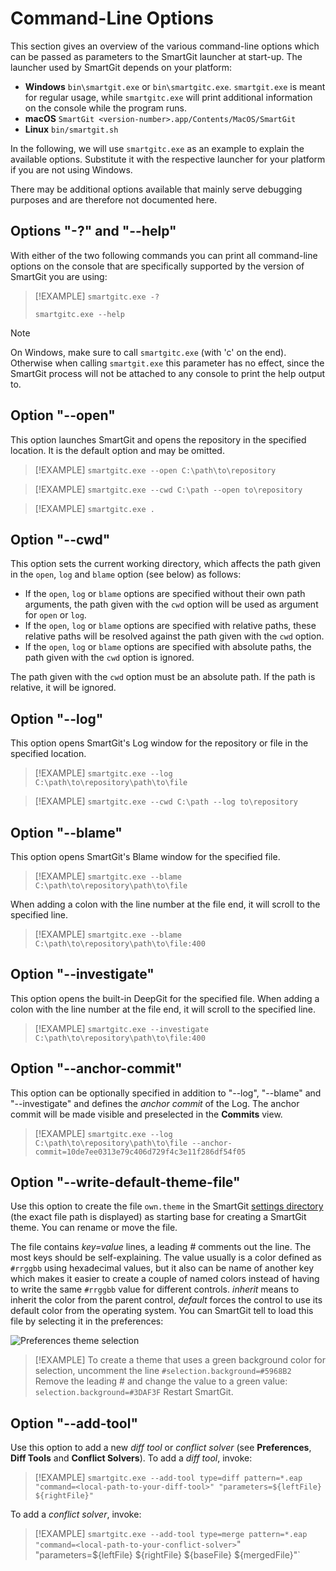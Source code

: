 # Command-Line Options

This section gives an overview of the various command-line options which can be passed as parameters to the SmartGit launcher at start-up.
The launcher used by SmartGit depends on your platform:

- **Windows** `bin\smartgit.exe` or `bin\smartgitc.exe`.
  `smartgit.exe` is meant for regular usage, while `smartgitc.exe` will print additional information on the console while the program runs.
- **macOS** `SmartGit <version-number>.app/Contents/MacOS/SmartGit`
- **Linux** `bin/smartgit.sh`

In the following, we will use `smartgitc.exe` as an example to explain the available options.
Substitute it with the respective launcher for your platform if you are not using Windows.

There may be additional options available that mainly serve debugging purposes and are therefore not documented here.

## Options "-?" and "--help"

With either of the two following commands you can print all command-line options on the console that are specifically supported by the version of SmartGit you are using:

> [!EXAMPLE]
> `smartgitc.exe -?`
>
> `smartgitc.exe --help`

> [!NOTE]
> On Windows, make sure to call `smartgitc.exe` (with 'c' on the end).
> Otherwise when calling `smartgit.exe` this parameter has no effect,
> since the SmartGit process will not be attached to any console to print the help output to.

## Option "--open"

This option launches SmartGit and opens the repository in the specified location.
It is the default option and may be omitted.

> [!EXAMPLE]
> `smartgitc.exe --open C:\path\to\repository`

> [!EXAMPLE]
> `smartgitc.exe --cwd C:\path --open to\repository`

> [!EXAMPLE]
> `smartgitc.exe .`

## Option "--cwd"

This option sets the current working directory, which affects the path given in the `open`, `log` and `blame` option (see below) as follows:

- If the `open`, `log` or `blame` options are specified without their own path arguments, the path given with the `cwd` option will be used as argument for `open` or `log`.
- If the `open`, `log` or `blame` options are specified with relative paths, these relative paths will be resolved against the path given with the `cwd` option.
- If the `open`, `log` or `blame` options are specified with absolute paths, the path given with the `cwd` option is ignored.

The path given with the `cwd` option must be an absolute path.
If the path is relative, it will be ignored.

## Option "--log"

This option opens SmartGit's Log window for the repository or file in the specified location.

> [!EXAMPLE]
> `smartgitc.exe --log C:\path\to\repository\path\to\file`

> [!EXAMPLE]
> `smartgitc.exe --cwd C:\path --log to\repository`

## Option "--blame"

This option opens SmartGit's Blame window for the specified file.

> [!EXAMPLE]
> `smartgitc.exe --blame C:\path\to\repository\path\to\file`

When adding a colon with the line number at the file end, it will scroll to the specified line.

> [!EXAMPLE]
> `smartgitc.exe --blame C:\path\to\repository\path\to\file:400`

## Option "--investigate"

This option opens the built-in DeepGit for the specified file.
When adding a colon with the line number at the file end, it will scroll to the specified line.

> [!EXAMPLE]
> `smartgitc.exe --investigate C:\path\to\repository\path\to\file:400`

## Option "--anchor-commit"

This option can be optionally specified in addition to "--log", "--blame" and "--investigate" and defines the *anchor commit* of the Log.
The anchor commit will be made visible and preselected in the **Commits** view.

> [!EXAMPLE]
> `smartgitc.exe --log C:\path\to\repository\path\to\file --anchor-commit=10de7ee0313e79c406d729f4c3e11f286df54f05`

## Option "--write-default-theme-file"

Use this option to create the file `own.theme` in the SmartGit [settings directory](AdvancedSettings/VM-options.md) (the exact file path is displayed) as starting base for creating a SmartGit theme.
You can rename or move the file.

The file contains *key=value* lines, a leading \# comments out the line.
The most keys should be self-explaining.
The value usually is a color defined as `#rrggbb` using hexadecimal values, but it also can be name of another key which makes it easier to create a couple of named colors instead of having to write the same `#rrggbb` value for different controls.
*inherit* means to inherit the color from the parent control, *default* forces the control to use its default color from the operating system.
You can SmartGit tell to load this file by selecting it in the preferences:

![Preferences theme selection](../attachments/53215487/53215488.png)

> [!EXAMPLE]
> To create a theme that uses a green background color for selection, uncomment the line
> `#selection.background=#5968B2`
> Remove the leading \# and change the value to a green value:
> `selection.background=#3DAF3F`
> Restart SmartGit.

## Option "--add-tool"

Use this option to add a new *diff tool* or *conflict solver* (see **Preferences**, **Diff Tools** and **Conflict Solvers**).
To add a *diff tool*, invoke:

> [!EXAMPLE]
> `smartgitc.exe --add-tool type=diff pattern=*.eap "command=<local-path-to-your-diff-tool>" "parameters=${leftFile} ${rightFile}"`

To add a *conflict solver*, invoke:

> [!EXAMPLE]
> `smartgitc.exe --add-tool type=merge pattern=*.eap "command=<local-path-to-your-conflict-solver>`" "parameters=${leftFile} ${rightFile} ${baseFile} ${mergedFile}"`
